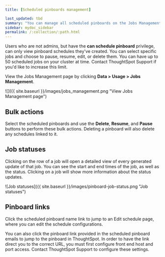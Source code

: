 ```yaml
---
title: [Scheduled pinboards management]

last_updated: tbd
summary: "You can manage all scheduled pinboards on the Jobs Management page."
sidebar: mydoc_sidebar
permalink: /:collection/:path.html
---
```

Users who are not admins, but have the **can schedule pinboard** privilege, can only view pinboard schedules they've created. You can select specific jobs and choose to pause, resume, edit, or delete them. You can have up to 50 scheduled jobs on your cluster at time. Contact ThoughtSpot Support if you'd like to increase this limit.

View the Jobs Management page by clicking **Data > Usage > Jobs Management**.

![]({{ site.baseurl }}/images/jobs_management.png "View Jobs Management page")

## Bulk actions

Select the scheduled pinboards and use the **Delete**, **Resume**, and **Pause** buttons to perform these bulk actions. Deleting a pinboard will also delete any schedules linked to it.

## Job statuses

Clicking on the row of a job will open a detailed view of every generated update of that job. You can see the start and end times of the job, as well as the status. Clicking on a job will show more information about the status updates.

![Job statuses]({{ site.baseurl }}/images/pinboard-job-status.png "Job statuses")

## Pinboard links

Click the scheduled pinboard name link to jump to an Edit schedule page, where you can edit the schedule configurations.

You can also click the pinboard link provided in the scheduled pinboard emails to jump to the pinboard in ThoughtSpot. In order to have the link direct you to the correct URL, you must first configure front end host and port access. Contact ThoughtSpot Support to configure these settings.

